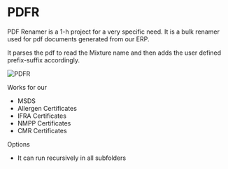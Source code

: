 # PDFR

PDF Renamer is a 1-h project for a very specific need. It is a bulk renamer used for pdf documents generated from our ERP. 
 
It parses the pdf to read the Mixture name and then adds the user defined prefix-suffix accordingly.

![PDFR](https://user-images.githubusercontent.com/3985557/110482617-86aeac00-80f1-11eb-8984-b1bcbeb1835d.jpg)


Works for our
- MSDS
- Allergen Certificates
- IFRA Certificates
- NMPP Certificates
- CMR Certificates

Options
 - It can run recursively in all subfolders
